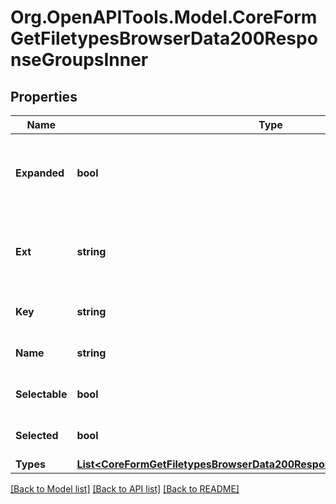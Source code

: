 # Org.OpenAPITools.Model.CoreFormGetFiletypesBrowserData200ResponseGroupsInner

## Properties

Name | Type | Description | Notes
------------ | ------------- | ------------- | -------------
**Expanded** | **bool** | Should the group start as expanded or collapsed | [optional] [default to null]
**Ext** | **string** | The list of file extensions associated with the group | [optional] [default to "null"]
**Key** | **string** | The file type group identifier | [optional] [default to "null"]
**Name** | **string** | The file type group name | [optional] [default to "null"]
**Selectable** | **bool** | Can it be marked as selected | [optional] [default to null]
**Selected** | **bool** | Should it be marked as selected | [optional] [default to null]
**Types** | [**List&lt;CoreFormGetFiletypesBrowserData200ResponseGroupsInnerTypesInner&gt;**](CoreFormGetFiletypesBrowserData200ResponseGroupsInnerTypesInner.md) |  | [optional] 

[[Back to Model list]](../README.md#documentation-for-models) [[Back to API list]](../README.md#documentation-for-api-endpoints) [[Back to README]](../README.md)

